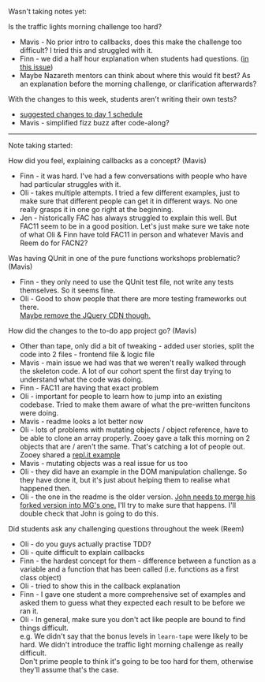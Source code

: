 Wasn't taking notes yet:

Is the traffic lights morning challenge too hard?
+ Mavis - No prior intro to callbacks, does this make the challenge too difficult? I tried this and struggled with it.
+ Finn - we did a half hour explanation when students had questions. ([in this issue](https://github.com/foundersandcoders/master-reference/issues/433))
+ Maybe Nazareth mentors can think about where this would fit best? As an explanation before the morning challenge, or clarification afterwards?

With the changes to this week, students aren't writing their own tests?
+ [suggested changes to day 1 schedule](https://github.com/foundersandcoders/master-reference/issues/434)
+ Mavis - simplified fizz buzz after code-along?

---

Note taking started:

How did you feel, explaining callbacks as a concept? (Mavis)
+ Finn - it was hard. I've had a few conversations with people who have had particular struggles with it.
+ Oli - takes multiple attempts. I tried a few different examples, just to make sure that different people can get it in different ways. No one really grasps it in one go right at the beginning.
+ Jen - historically FAC has always struggled to explain this well. But FAC11 seem to be in a good position. Let's just make sure we take note of what Oli & Finn have told FAC11 in person and whatever Mavis and Reem do for FACN2?

Was having QUnit in one of the pure functions workshops problematic? (Mavis)
+ Finn - they only need to use the QUnit test file, not write any tests themselves. So it seems fine.
+ Oli - Good to show people that there are more testing frameworks out there.  
[Maybe remove the JQuery CDN though.](https://github.com/Jwhiles/pure-functions-easy-testing/issues/5)

How did the changes to the to-do app project go? (Mavis)
+ Other than tape, only did a bit of tweaking - added user stories, split the code into 2 files - frontend file & logic file
+ Mavis - main issue we had was that we weren't really walked through the skeleton code. A lot of our cohort spent the first day trying to understand what the code was doing.
+ Finn - FAC11 are having that exact problem
+ Oli - important for people to learn how to jump into an existing codebase. Tried to make them aware of what the pre-written funcitons were doing.
+ Mavis - readme looks a lot better now
+ Oli - lots of problems with mutating objects / object reference, have to be able to clone an array properly. Zooey gave a talk this morning on 2 objects that are / aren't the same. That's catching a lot of people out. Zooey shared a [repl.it example](https://repl.it/JQBB/9)
+ Mavis - mutating objects was a real issue for us too
+ Oli - they did have an example in the DOM manipulation challenge. So they have done it, but it's just about helping them to realise what happened then.
+ Oli - the one in the readme is the older version. [John needs to merge his forked version into MG's one.](https://github.com/mantagen/DOM-manipulation-Challenge/issues/5) I'll try to make sure that happens. I'll double check that John is going to do this.

Did students ask any challenging questions throughout the week (Reem)
+ Oli - do you guys actually practise TDD?
+ Oli - quite difficult to explain callbacks
+ Finn - the hardest concept for them - difference between a function as a variable and a function that has been called (i.e. functions as a first class object)
+ Oli - tried to show this in the callback explanation
+ Finn - I gave one student a more comprehensive set of examples and asked them to guess what they expected each result to be before we ran it.
+ Oli - In general, make sure you don't act like people are bound to find things difficult.  
e.g. We didn't say that the bonus levels in `learn-tape` were likely to be hard. We didn't introduce the traffic light morning challenge as really difficult.  
Don't prime people to think it's going to be too hard for them, otherwise they'll assume that's the case.
